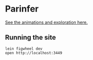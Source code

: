 # Parinfer

[See the animations and exploration here.](http://shaunlebron.github.io/parinfer/)

## Running the site

```
lein figwheel dev
open http://localhost:3449
```

